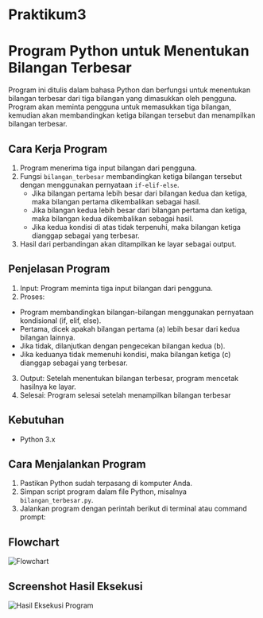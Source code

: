 # Praktikum3
# Program Python untuk Menentukan Bilangan Terbesar

Program ini ditulis dalam bahasa Python dan berfungsi untuk menentukan bilangan terbesar dari tiga bilangan yang dimasukkan oleh pengguna. Program akan meminta pengguna untuk memasukkan tiga bilangan, kemudian akan membandingkan ketiga bilangan tersebut dan menampilkan bilangan terbesar.

## Cara Kerja Program

1. Program menerima tiga input bilangan dari pengguna.
2. Fungsi `bilangan_terbesar` membandingkan ketiga bilangan tersebut dengan menggunakan pernyataan `if-elif-else`.
   - Jika bilangan pertama lebih besar dari bilangan kedua dan ketiga, maka bilangan pertama dikembalikan sebagai hasil.
   - Jika bilangan kedua lebih besar dari bilangan pertama dan ketiga, maka bilangan kedua dikembalikan sebagai hasil.
   - Jika kedua kondisi di atas tidak terpenuhi, maka bilangan ketiga dianggap sebagai yang terbesar.
3. Hasil dari perbandingan akan ditampilkan ke layar sebagai output.
   
## Penjelasan Program

1. Input: Program meminta tiga input bilangan dari pengguna.
2. Proses:
  - Program membandingkan bilangan-bilangan menggunakan pernyataan kondisional (if, elif, else).
  - Pertama, dicek apakah bilangan pertama (a) lebih besar dari kedua bilangan lainnya.
  - Jika tidak, dilanjutkan dengan pengecekan bilangan kedua (b).
  - Jika keduanya tidak memenuhi kondisi, maka bilangan ketiga (c) dianggap sebagai yang terbesar.
3. Output: Setelah menentukan bilangan terbesar, program mencetak hasilnya ke layar.
4. Selesai: Program selesai setelah menampilkan bilangan terbesar

## Kebutuhan

- Python 3.x

## Cara Menjalankan Program

1. Pastikan Python sudah terpasang di komputer Anda.
2. Simpan script program dalam file Python, misalnya `bilangan_terbesar.py`.
3. Jalankan program dengan perintah berikut di terminal atau command prompt:

## Flowchart

![Flowchart](path_to_flowchart_image.png)

## Screenshot Hasil Eksekusi

![Hasil Eksekusi Program](path_to_screenshot.png)

